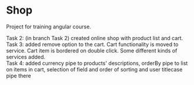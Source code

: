 # Shop

Project for training angular course.

Task 2: (in branch Task 2) created online shop with product list and cart. 
<br/>
Task 3: added remove option to the cart. Cart functionality is moved to service. Cart item is bordered on double click. Some different kinds of services added.
<br/>
Task 4: added currency pipe to products' descriptions, orderBy pipe to list on items in cart, selection of field and order of sorting and user titlecase pipe there
